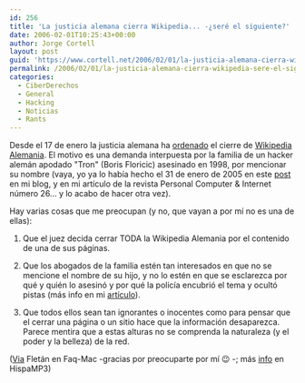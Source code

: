 ```yaml
---
id: 256
title: 'La justicia alemana cierra Wikipedia... -¿seré el siguiente?'
date: 2006-02-01T10:25:43+00:00
author: Jorge Cortell
layout: post
guid: 'https://www.cortell.net/2006/02/01/la-justicia-alemana-cierra-wikipedia-%c2%bfsere-el-siguiente/'
permalink: /2006/02/01/la-justicia-alemana-cierra-wikipedia-sere-el-siguiente/
categories:
  - CiberDerechos
  - General
  - Hacking
  - Noticias
  - Rants
---
```

Desde el 17 de enero la justicia alemana ha [ordenado](https://wikipedia.de/img/ev19012006_s1.png) el cierre de [Wikipedia Alemania](https://wikipedia.de/). El motivo es una demanda interpuesta por la familia de un hacker alemán apodado "Tron" (Boris Floricic) asesinado en 1998, por mencionar su nombre (vaya, yo ya lo habí­a hecho el 31 de enero de 2005 en este [post](https://www.cortell.net/2005/01/31/los-hackers-que-sabian-demasiado-pci-26/) en mi blog, y en mi artí­culo de la revista Personal Computer & Internet número 26... y lo acabo de hacer otra vez).

Hay varias cosas que me preocupan (y no, que vayan a por mí­ no es una de ellas):
  
1) Que el juez decida cerrar TODA la Wikipedia Alemania por el contenido de una de sus páginas.
  
2) Que los abogados de la familia estén tan interesados en que no se mencione el nombre de su hijo, y no lo estén en que se esclarezca por qué y quién lo asesinó y por qué la policí­a encubrió el tema y ocultó pistas (más info en mi [artí­culo](https://www.cortell.net/2005/01/31/los-hackers-que-sabian-demasiado-pci-26/)).
  
3) Que todos ellos sean tan ignorantes o inocentes como para pensar que el cerrar una página o un sitio hace que la información desaparezca. Parece mentira que a estas alturas no se comprenda la naturaleza (y el poder y la belleza) de la red.

([Via](https://www.faq-mac.com/mt/archives/015601.php) Fletán en Faq-Mac -gracias por preocuparte por mí­ 😉 -; más [info](https://www.hispamp3.com/noticias/noticia.php?noticia=20060121085317) en HispaMP3)
